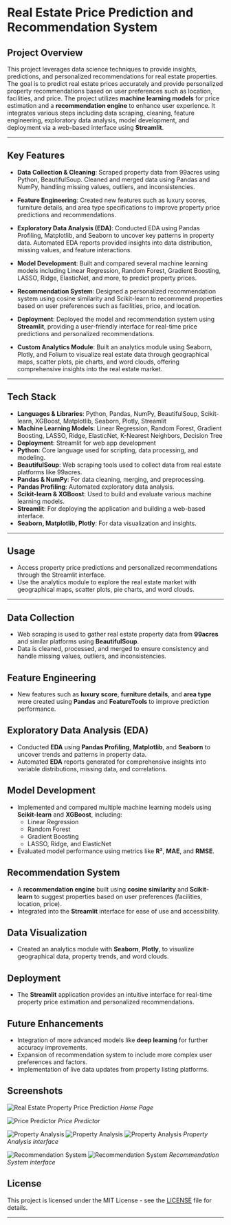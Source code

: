 
# Real Estate Price Prediction and Recommendation System

## Project Overview

This project leverages data science techniques to provide insights, predictions, and personalized recommendations for real estate properties. The goal is to predict real estate prices accurately and provide personalized property recommendations based on user preferences such as location, facilities, and price. The project utilizes **machine learning models** for price estimation and a **recommendation engine** to enhance user experience. It integrates various steps including data scraping, cleaning, feature engineering, exploratory data analysis, model development, and deployment via a web-based interface using **Streamlit**.


---

## Key Features

- **Data Collection & Cleaning**: Scraped property data from 99acres using Python, BeautifulSoup. Cleaned and merged data using Pandas and NumPy, handling missing values, outliers, and inconsistencies.
  
- **Feature Engineering**: Created new features such as luxury scores, furniture details, and area type specifications to improve property price predictions and recommendations.
  
- **Exploratory Data Analysis (EDA)**: Conducted EDA using Pandas Profiling, Matplotlib, and Seaborn to uncover key patterns in property data. Automated EDA reports provided insights into data distribution, missing values, and feature interactions.
  
- **Model Development**: Built and compared several machine learning models including Linear Regression, Random Forest, Gradient Boosting, LASSO, Ridge, ElasticNet, and more, to predict property prices.
  
- **Recommendation System**: Designed a personalized recommendation system using cosine similarity and Scikit-learn to recommend properties based on user preferences such as facilities, price, and location.
  
- **Deployment**: Deployed the model and recommendation system using **Streamlit**, providing a user-friendly interface for real-time price predictions and personalized recommendations.
  
- **Custom Analytics Module**: Built an analytics module using Seaborn, Plotly, and Folium to visualize real estate data through geographical maps, scatter plots, pie charts, and word clouds, offering comprehensive insights into the real estate market.
---
## Tech Stack

- **Languages & Libraries**: Python, Pandas, NumPy, BeautifulSoup, Scikit-learn, XGBoost, Matplotlib, Seaborn, Plotly, Streamlit
- **Machine Learning Models**: Linear Regression, Random Forest, Gradient Boosting, LASSO, Ridge, ElasticNet, K-Nearest Neighbors, Decision Tree
- **Deployment**: Streamlit for web app development
- **Python**: Core language used for scripting, data processing, and modeling.
- **BeautifulSoup**: Web scraping tools used to collect data from real estate platforms like 99acres.
- **Pandas & NumPy**: For data cleaning, merging, and preprocessing.
- **Pandas Profiling**: Automated exploratory data analysis.
- **Scikit-learn & XGBoost**: Used to build and evaluate various machine learning models.
- **Streamlit**: For deploying the application and building a web-based interface.
- **Seaborn, Matplotlib, Plotly**: For data visualization and insights.
---

## Usage

- Access property price predictions and personalized recommendations through the Streamlit interface.
- Use the analytics module to explore the real estate market with geographical maps, scatter plots, pie charts, and word clouds.

---


## Data Collection

- Web scraping is used to gather real estate property data from **99acres** and similar platforms using **BeautifulSoup**.
- Data is cleaned, processed, and merged to ensure consistency and handle missing values, outliers, and inconsistencies.

## Feature Engineering

- New features such as **luxury score**, **furniture details**, and **area type** were created using **Pandas** and **FeatureTools** to improve prediction performance.

## Exploratory Data Analysis (EDA)

- Conducted **EDA** using **Pandas Profiling**, **Matplotlib**, and **Seaborn** to uncover trends and patterns in property data.
- Automated **EDA** reports generated for comprehensive insights into variable distributions, missing data, and correlations.

## Model Development

- Implemented and compared multiple machine learning models using **Scikit-learn** and **XGBoost**, including:
  - Linear Regression
  - Random Forest
  - Gradient Boosting
  - LASSO, Ridge, and ElasticNet
- Evaluated model performance using metrics like **R²**, **MAE**, and **RMSE**.

## Recommendation System

- A **recommendation engine** built using **cosine similarity** and **Scikit-learn** to suggest properties based on user preferences (facilities, location, price).
- Integrated into the **Streamlit** interface for ease of use and accessibility.

## Data Visualization

- Created an analytics module with **Seaborn**, **Plotly**, to visualize geographical data, property trends, and word clouds.
  
## Deployment

- The **Streamlit** application provides an intuitive interface for real-time property price estimation and personalized recommendations.

## Future Enhancements

- Integration of more advanced models like **deep learning** for further accuracy improvements.
- Expansion of recommendation system to include more complex user preferences and factors.
- Implementation of live data updates from property listing platforms.

## Screenshots

![Real Estate Property Price Prediction](https://github.com/Shemant11/Real-Estate-Property-Recommendation-System/blob/main/Screenshot%202024-09-15%20181334.png)
*Home Page*

![Price Predictor](https://github.com/Shemant11/Real-Estate-Property-Recommendation-System/blob/main/Screenshot%20(198).png)
*Price Predictor*

![Property Analysis](https://github.com/Shemant11/Real-Estate-Property-Recommendation-System/blob/main/Screenshot%20(199).png)
![Property Analysis](https://github.com/Shemant11/Real-Estate-Property-Recommendation-System/blob/main/Screenshot%20(201).png)
![Property Analysis](https://github.com/Shemant11/Real-Estate-Property-Recommendation-System/blob/main/Screenshot%20(202).png)
*Property Analysis interface*

![Recommendation System](https://github.com/Shemant11/Real-Estate-Property-Recommendation-System/blob/main/Screenshot%20(203).png)
![Recommendation System](https://github.com/Shemant11/Real-Estate-Property-Recommendation-System/blob/main/Screenshot%20(204).png)
*Recommendation System interface*
## License

This project is licensed under the MIT License - see the [LICENSE](LICENSE) file for details.

---
